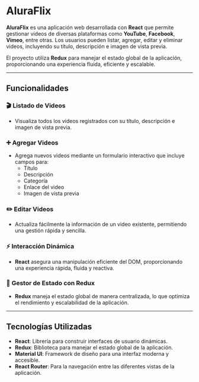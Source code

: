 # AluraFlix

**AluraFlix** es una aplicación web desarrollada con **React** que permite gestionar videos de diversas plataformas como **YouTube**, **Facebook**, **Vimeo**, entre otras. Los usuarios pueden listar, agregar, editar y eliminar videos, incluyendo su título, descripción e imagen de vista previa. 

El proyecto utiliza **Redux** para manejar el estado global de la aplicación, proporcionando una experiencia fluida, eficiente y escalable.

---

## Funcionalidades

### 🎬 **Listado de Videos**
- Visualiza todos los videos registrados con su título, descripción e imagen de vista previa.
  
### ➕ **Agregar Videos**
- Agrega nuevos videos mediante un formulario interactivo que incluye campos para:
  - Título
  - Descripción
  - Categoría
  - Enlace del video
  - Imagen de vista previa

### ✏️ **Editar Videos**
- Actualiza fácilmente la información de un video existente, permitiendo una gestión rápida y sencilla.

### ⚡ **Interacción Dinámica**
- **React** asegura una manipulación eficiente del DOM, proporcionando una experiencia rápida, fluida y reactiva.

### 🔄 **Gestor de Estado con Redux**
- **Redux** maneja el estado global de manera centralizada, lo que optimiza el rendimiento y escalabilidad de la aplicación.

---

## Tecnologías Utilizadas

- **React**: Librería para construir interfaces de usuario dinámicas.
- **Redux**: Biblioteca para manejar el estado global de la aplicación.
- **Material UI**: Framework de diseño para una interfaz moderna y accesible.
- **React Router**: Para la navegación entre las diferentes vistas de la aplicación.


